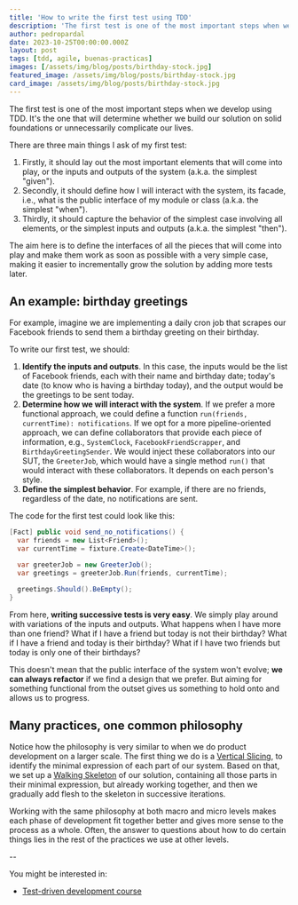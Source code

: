 ```yaml
---
title: 'How to write the first test using TDD'
description: 'The first test is one of the most important steps when we develop software using TDD.'
author: pedropardal
date: 2023-10-25T00:00:00.000Z
layout: post
tags: [tdd, agile, buenas-practicas]
images: [/assets/img/blog/posts/birthday-stock.jpg]
featured_image: /assets/img/blog/posts/birthday-stock.jpg
card_image: /assets/img/blog/posts/birthday-stock.jpg
---
```


The first test is one of the most important steps when we develop using TDD. It's the one that will determine whether we build our solution on solid foundations or unnecessarily complicate our lives.

There are three main things I ask of my first test:

1. Firstly, it should lay out the most important elements that will come into play, or the inputs and outputs of the system (a.k.a. the simplest "given").
2. Secondly, it should define how I will interact with the system, its facade, i.e., what is the public interface of my module or class (a.k.a. the simplest "when").
3. Thirdly, it should capture the behavior of the simplest case involving all elements, or the simplest inputs and outputs (a.k.a. the simplest "then").

The aim here is to define the interfaces of all the pieces that will come into play and make them work as soon as possible with a very simple case, making it easier to incrementally grow the solution by adding more tests later.

## An example: birthday greetings

For example, imagine we are implementing a daily cron job that scrapes our Facebook friends to send them a birthday greeting on their birthday.

To write our first test, we should:

1. **Identify the inputs and outputs**. In this case, the inputs would be the list of Facebook friends, each with their name and birthday date; today's date (to know who is having a birthday today), and the output would be the greetings to be sent today.
2. **Determine how we will interact with the system**. If we prefer a more functional approach, we could define a function `run(friends, currentTime): notifications`. If we opt for a more pipeline-oriented approach, we can define collaborators that provide each piece of information, e.g., `SystemClock`, `FacebookFriendScrapper`, and `BirthdayGreetingSender`. We would inject these collaborators into our SUT, the `GreeterJob`, which would have a single method `run()` that would interact with these collaborators. It depends on each person's style.
3. **Define the simplest behavior**. For example, if there are no friends, regardless of the date, no notifications are sent.

The code for the first test could look like this:
```csharp
[Fact] public void send_no_notifications() {
  var friends = new List<Friend>();
  var currentTime = fixture.Create<DateTime>();

  var greeterJob = new GreeterJob();
  var greetings = greeterJob.Run(friends, currentTime);

  greetings.Should().BeEmpty();
}
```

From here, **writing successive tests is very easy**. We simply play around with variations of the inputs and outputs. What happens when I have more than one friend? What if I have a friend but today is not their birthday? What if I have a friend and today is their birthday? What if I have two friends but today is only one of their birthdays?

This doesn't mean that the public interface of the system won't evolve; **we can always refactor** if we find a design that we prefer. But aiming for something functional from the outset gives us something to hold onto and allows us to progress.

## Many practices, one common philosophy

Notice how the philosophy is very similar to when we do product development on a larger scale. The first thing we do is a [Vertical Slicing](https://abrahamvallez.medium.com/vertical-slicing-i-desaprende-lo-que-sabes-sobre-user-stories-y-pon-el-foco-en-desarrollo-b859c5827326), to identify the minimal expression of each part of our system. Based on that, we set up a [Walking Skeleton](https://wiki.c2.com/?WalkingSkeleton) of our solution, containing all those parts in their minimal expression, but already working together, and then we gradually add flesh to the skeleton in successive iterations.

Working with the same philosophy at both macro and micro levels makes each phase of development fit together better and gives more sense to the process as a whole. Often, the answer to questions about how to do certain things lies in the rest of the practices we use at other levels.

--

You might be interested in:

- [Test-driven development course](https://www.exeal.com/cursos/test-driven-development/)
